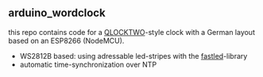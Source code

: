 ## arduino_wordclock

this repo contains code for a [QLOCKTWO](https://qlocktwo.com/de/)-style clock with a German layout based on an ESP8266 (NodeMCU).

* WS2812B based: using adressable led-stripes with the [fastled](https://github.com/FastLED/FastLED)-library
* automatic time-synchronization over NTP

